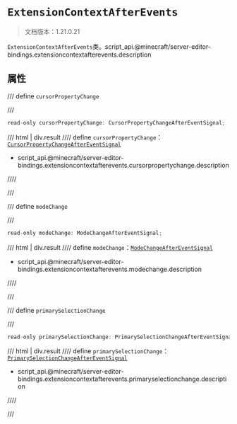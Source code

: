 # `ExtensionContextAfterEvents`

> 文档版本：1.21.0.21

`ExtensionContextAfterEvents`类。script_api.@minecraft/server-editor-bindings.extensioncontextafterevents.description

## 属性

/// define
`cursorPropertyChange`


///

```js
read-only cursorPropertyChange: CursorPropertyChangeAfterEventSignal;
```

/// html | div.result
//// define
`cursorPropertyChange`：[`CursorPropertyChangeAfterEventSignal`](./cursorpropertychangeaftereventsignal.md)

- script_api.@minecraft/server-editor-bindings.extensioncontextafterevents.cursorpropertychange.description


////

///


/// define
`modeChange`


///

```js
read-only modeChange: ModeChangeAfterEventSignal;
```

/// html | div.result
//// define
`modeChange`：[`ModeChangeAfterEventSignal`](./modechangeaftereventsignal.md)

- script_api.@minecraft/server-editor-bindings.extensioncontextafterevents.modechange.description


////

///


/// define
`primarySelectionChange`


///

```js
read-only primarySelectionChange: PrimarySelectionChangeAfterEventSignal;
```

/// html | div.result
//// define
`primarySelectionChange`：[`PrimarySelectionChangeAfterEventSignal`](./primaryselectionchangeaftereventsignal.md)

- script_api.@minecraft/server-editor-bindings.extensioncontextafterevents.primaryselectionchange.description


////

///

